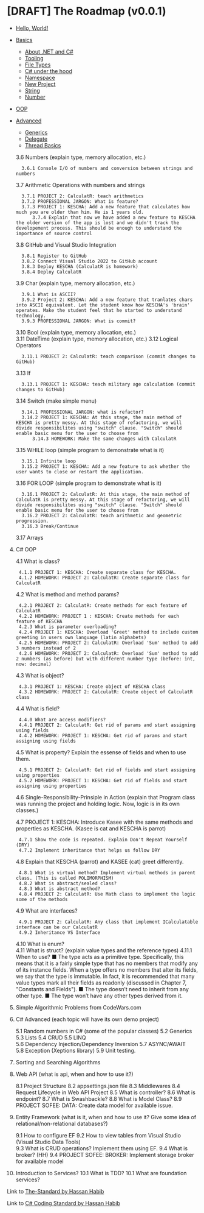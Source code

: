 # [DRAFT] The Roadmap (v0.0.1)

- [Hello, World!](https://github.com/ElbekDeveloper/The-Roadmap/blob/master/0.%20Hello%20World!/0.%20Introduction.md)


- [Basics](https://github.com/ElbekDeveloper/The-Roadmap/tree/master/1.%20Basics)
    
    - [About .NET and C#](https://github.com/ElbekDeveloper/The-Roadmap/blob/master/1.%20Basics/1.0%20About%20.NET%20and%20C%23.md)
    - [Tooling](https://github.com/ElbekDeveloper/The-Roadmap/blob/master/1.%20Basics/1.1%20Tooling.md)
    - [File Types](https://github.com/ElbekDeveloper/The-Roadmap/blob/master/1.%20Basics/1.2%20File%20Types.md)
    - [C# under the hood](https://github.com/ElbekDeveloper/The-Roadmap/blob/master/1.%20Basics/1.3%20C%23%20under%20the%20hood.md)
    - [Namespace](https://github.com/ElbekDeveloper/The-Roadmap/blob/master/1.%20Basics/1.4%20Namespace.md)
    - [New Project](https://github.com/ElbekDeveloper/The-Roadmap/blob/master/1.%20Basics/1.5%20New%20Project.md)
    - [String](https://github.com/ElbekDeveloper/The-Roadmap/blob/master/1.%20Basics/1.6%20String.md)
    - [Number](https://github.com/ElbekDeveloper/The-Roadmap/blob/master/1.%20Basics/1.7%Number.md)


- [OOP](https://github.com/ElbekDeveloper/The-Roadmap)

- [Advanced](https://github.com/ElbekDeveloper/The-Roadmap/tree/master/4.%20Advanced)

    - [Generics]()
    - [Delegate]()
    - [Thread Basics]()
 
    3.6 Numbers (explain type, memory allocation, etc.)  

        3.6.1 Console I/O of numbers and conversion between strings and numbers 
    3.7 Arithmetic Operations with numbers and strings   
    
        3.7.1 PROJECT 2: CalculatR: teach arithmetics 
        3.7.2 PROFESSIONAL JARGON: What is feature? 
        3.7.3 PROJECT 1: KESCHA: Add a new feature that calculates how much you are older than him. He is 1 years old.
            3.7.4 Explain that now we have added a new feature to KESCHA the older version of the app is lost and we didn't track the developement process. This should be enough to understand the importance of source control 
    3.8 GitHub and Visual Studio Integration  

        3.8.1 Register to GitHub
        3.8.2 Connect Visual Studio 2022 to GitHub account 
        3.8.3 Deploy KESCHA (CalculatR is homework) 
        3.8.4 Deploy CalculatR
    3.9 Char (explain type, memory allocation, etc.)  

        3.9.1 What is ASCII?
        3.9.2 Project 2: KESCHA: Add a new feature that tranlates chars into ASCII equivalent. Let the student know how KESCHA's 'brain' operates. Make the student feel that he started to understand technology. 
        3.9.3 PROFESSIONAL JARGON: What is commit?  
    3.10 Bool (explain type, memory allocation, etc.)  
    3.11 DateTime (explain type, memory allocation, etc.) 
    3.12 Logical Operators   

        3.11.1 PROJECT 2: CalculatR: teach comparison (commit changes to GitHub)
    3.13 If  
       
        3.13.1 PROJECT 1: KESCHA: teach military age calculation (commit changes to GitHub)
    3.14 Switch (make simple menu)  

        3.14.1 PROFESSIONAL JARGON: what is refactor?
        3.14.2 PROJECT 1: KESCHA: At this stage, the main method of KESCHA is pretty messy. At this stage of refactoring, we will divide responsibilites using "switch" clause. "Switch" should enable basic menu for the user to choose from 
            3.14.3 HOMEWORK: Make the same changes with CalculatR
    3.15 WHILE loop (simple program to demonstrate what is it)  
     
        3.15.1 Infinite loop
        3.15.2 PROJECT 1: KESCHA: Add a new feature to ask whether the user wants to close or restart the application. 
    3.16 FOR LOOP (simple program to demonstrate what is it)  

        3.16.1 PROJECT 2: CalculatR: At this stage, the main method of CalculatR is pretty messy. At this stage of refactoring, we will divide responsibilites using "switch" clause. "Switch" should enable basic menu for the user to choose from
        3.16.2 PROJECT 2: CalculatR: teach arithmetic and geometric progression.
        3.16.3 Break/Continue
    3.17 Arrays
4. C# OOP

    4.1 What is class?  

        4.1.1 PROJECT 1: KESCHA: Create separate class for KESCHA.
        4.1.2 HOMEWORK: PROJECT 2: CalculatR: Create separate class for  CalculatR
    4.2 What is method and method params?  

        4.2.1 PROJECT 2: CalculatR: Create methods for each feature of CalculatR
        4.2.2 HOMEWORK: PROJECT 1 : KESCHA: Create methods for each feature of KESCHA
        4.2.3 What is parameter overloading?
        4.2.4 PROJECT 1: KESCHA: Overload 'Greet' method to include custom greeting in users own language (latin alphabets)
        4.2.5 HOMEWORK: PROJECT 2: CalculatR: Overload 'Sum' method to add 3 numbers instead of 2
        4.2.6 HOMEWORK: PROJECT 2: CalculatR: Overload 'Sum' method to add 2 numbers (as before) but with different number type (before: int, now: decimal)
    4.3 What is object?  

        4.3.1 PROJECT 1: KESCHA: Create object of KESCHA class
        4.3.2 HOMEWORK: PROJECT 2: CalculatR: Create object of CalculatR class
    4.4 What is field?  

        4.4.0 What are access modifiers?
        4.4.1 PROJECT 2: CalculatR: Get rid of params and start assigning using fields
        4.4.2 HOMEWORK: PROJECT 1: KESCHA: Get rid of params and start assigning using fields
    4.5 What is property? Explain the essense of fields and when to use them.  
      
        4.5.1 PROJECT 2: CalculatR: Get rid of fields and start assigning using properties
        4.5.2 HOMEWORK: PROJECT 1: KESCHA: Get rid of fields and start assigning using properties
    4.6 Single-Responsibility-Prinsiple in Action (explain that Program class was running the project and holding logic. Now, logic is in its own classes.)  

    4.7 PROJECT 1: KESCHA: Introduce Kasee with the same methods and properties as KESCHA. (Kasee is cat and KESCHA is parrot)  

        4.7.1 Show the code is repeated. Explain Don't Repeat Yourself (DRY)
        4.7.2 Implement inheritance that helps us follow DRY
    4.8 Explain that KESCHA (parrot) and KASEE (cat) greet differently.   

        4.8.1 What is virtual method? Implement virtual methods in parent class. (This is called POLIMORPHISM)
        4.8.2 What is abstract/sealed class? 
        4.8.3 What is abstract method? 
        4.8.4 PROJECT 2: CalculatR: Use Math class to implement the logic some of the methods
    4.9 What are interfaces?  

        4.9.1 PROJECT 2: CalculatR: Any class that implement ICalculatable interface can be our CalculatR
        4.9.2 Inheritance VS Interface
    4.10 What is enum?  
    4.11 What is struct? (explain value types and the reference types)
        4.11.1 When to use?
            ■ The type acts as a primitive type. Specifically, this means that it is a fairly simple type that has
            no members that modify any of its instance fields. When a type offers no members that alter
            its fields, we say that the type is immutable. In fact, it is recommended that many value types
            mark all their fields as readonly (discussed in Chapter 7, "Constants and Fields").
            ■ The type doesn’t need to inherit from any other type.
            ■ The type won’t have any other types derived from it.

5. Simple Algorithmic Problems from CodeWars.com 

6. C# Advanced (each topic will have its own demo project)  

    5.1 Random numbers in C# (some of the popular classes)
    5.2 Generics 
    5.3 Lists
    5.4 CRUD
    5.5 LINQ   
    5.6 Dependency Injection/Dependency Inversion
    5.7 ASYNC/AWAIT  
    5.8 Exception (Xeptions library)
    5.9 Unit testing.

7. Sorting and Searching Algorithms 

8. Web API (what is api, when and how to use it?)  

    8.1 Project Structure
    8.2 appsettings.json file
    8.3 Middlewares 
    8.4 Request Lifecycle in Web API Project
    8.5 What is controller?
    8.6 What is endpoint?
    8.7 What is Swashbackle? 
    8.8 What is Model Class?
    8.9 PROJECT SOFEE: DATA: Create data model for available issue.

9. Entity Framework (what is it, when and how to use it? Give some idea of relational/non-relational databases?)
   
   9.1 How to configure EF
   9.2 How to view tables from Visual Studio (Visual Studio Data Tools)   
   9.3 What is CRUD operations? Implement them using EF.
   9.4 What is broker? (HH)
   9.4 PROJECT SOFEE: BROKER: Implement storage broker for available model 


10. Introduction to Services?
    10.1 What is TDD?
    10.1 What are foundation services? 


Link to [The-Standard by Hassan Habib](https://github.com/hassanhabib/The-Standard)

Link to [C# Coding Standard by Hassan Habib](https://github.com/hassanhabib/CSharpCodingStandard)



    
